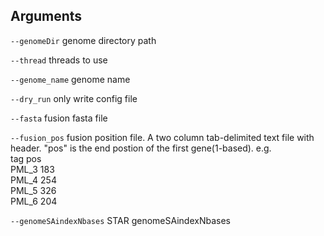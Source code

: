 

## Arguments
`--genomeDir` genome directory path

`--thread` threads to use

`--genome_name` genome name

`--dry_run` only write config file

`--fasta` fusion fasta file

`--fusion_pos` 
fusion position file. A two column tab-delimited text file with header.
"pos" is the end postion of the first gene(1-based).
e.g.  
tag	pos  
PML_3	183  
PML_4	254  
PML_5	326  
PML_6	204   


`--genomeSAindexNbases` STAR genomeSAindexNbases

